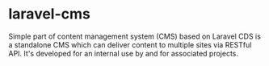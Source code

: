 # laravel-cms
Simple part of content management system (CMS) based on Laravel
CDS is a standalone CMS which can deliver content to multiple sites via RESTful API. It's developed for an internal use by and for associated projects.
